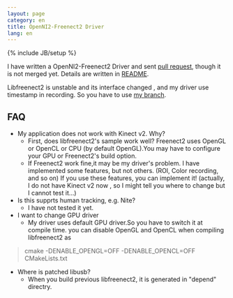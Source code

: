 ```yaml
---
layout: page
category: en
title: OpenNI2-Freenect2 Driver
lang: en
---
```

{% include JB/setup %}

I have written a OpenNI2-Freenect2 Driver and sent [pull request](https://github.com/occipital/OpenNI2/pull/46), though it is not merged yet. Details are written in [README](https://github.com/MasWag/OpenNI2/blob/libfreenect2/Source/Drivers/Libfreenect2/README.md).

Libfreenect2 is unstable and its interface changed , and  my driver use timestamp in recording. So you have to use [my branch](https://github.com/MasWag/libfreenect2/tree/sequence).

FAQ
---

* My application does not work with Kinect v2. Why?
    * First, does libfreenect2's sample work well? Freenect2 uses OpenGL or OpenCL or CPU (by default OpenGL).You may have to configure your GPU or Freenect2's build option. 
    * If Freenect2 work fine,it may be my driver's problem. I have implemented some features, but not others. (ROI, Color recording, and so on) If you use these features, you can implement it! (actually, I do not have Kinect v2 now , so I might tell you where to change but I cannot test it...)
* Is this supprts human tracking, e.g. Nite?
    * I have not tested it yet.
* I want to change GPU driver
    * My driver uses default GPU driver.So you have to switch it at compile time. you can disable OpenGL and OpenCL when compiling libfreenect2 as

> cmake -DENABLE_OPENGL=OFF -DENABLE_OPENCL=OFF CMakeLists.txt

* Where is patched libusb?
    * When you build previous libfreenect2, it is generated in "depend" directry.
